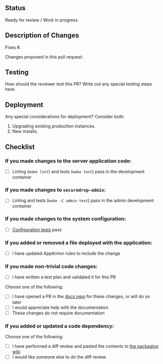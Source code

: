 ## Status

Ready for review / Work in progress

## Description of Changes

Fixes #.

Changes proposed in this pull request:

## Testing

How should the reviewer test this PR?
Write out any special testing steps here.

## Deployment

Any special considerations for deployment? Consider both:

1. Upgrading existing production instances.
2. New installs.

## Checklist

### If you made changes to the server application code:

- [ ] Linting (`make lint`) and tests (`make test`) pass in the development container

### If you made changes to `securedrop-admin`:

- [ ] Linting and tests (`make -C admin test`) pass in the admin development container

### If you made changes to the system configuration:

- [ ] [Configuration tests](https://docs.securedrop.org/en/latest/development/testing_configuration_tests.html) pass

### If you added or removed a file deployed with the application:

- [ ] I have updated AppArmor rules to include the change

### If you made non-trivial code changes:

- [ ] I have written a test plan and validated it for this PR

Choose one of the following:

- [ ] I have opened a PR in the [docs repo](https://github.com/freedomofpress/securedrop-docs) for these changes, or will do so later
- [ ] I would appreciate help with the documentation
- [ ] These changes do not require documentation

### If you added or updated a code dependency:

Choose one of the following:

- [ ] I have performed a diff review and pasted the contents to [the packaging wiki](https://github.com/freedomofpress/securedrop-debian-packaging/wiki)
- [ ] I would like someone else to do the diff review

